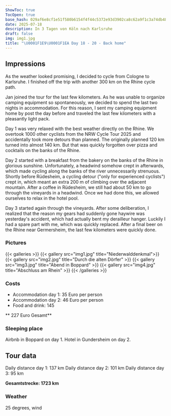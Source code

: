 ```yaml
---
ShowToc: true
TocOpen: true
base_hash: 029af6e8cf1e51f580b6154f4f44c5372e93d3902ca8c62a9f1c3a74db48b6dc
date: 2025-07-18
description: In 3 Tagen von Köln nach Karlsruhe
draft: false
img: img1.jpg
title: "\U0001F1E9\U0001F1EA Day 18 - 20 - Back home"
---
```


## Impressions
As the weather looked promising, I decided to cycle from Cologne to Karlsruhe. I finished off the trip with another 300 km on the Rhine cycle path.

Jan joined the tour for the last few kilometers. As he was unable to organize camping equipment so spontaneously, we decided to spend the last two nights in accommodation. For this reason, I sent my camping equipment home by post the day before and traveled the last few kilometers with a pleasantly light pack.

Day 1 was very relaxed with the best weather directly on the Rhine. We overtook 1000 other cyclists from the NRW Cycle Tour 2025 and accidentally took more detours than planned. The originally planned 120 km turned into almost 140 km. But that was quickly forgotten over pizza and cocktails on the banks of the Rhine.

Day 2 started with a breakfast from the bakery on the banks of the Rhine in glorious sunshine. Unfortunately, a headwind somehow crept in afterwards, which made cycling along the banks of the river unnecessarily strenuous. Shortly before Rüdesheim, a cycling detour ("only for experienced cyclists") crept in, which meant an extra 200 m of climbing over the adjacent mountain. After a coffee in Rüdesheim, we still had about 50 km to go through the vineyards in a headwind. Once we had done this, we allowed ourselves to relax in the hotel pool.

Day 3 started again through the vineyards. After some deliberation, I realized that the reason my gears had suddenly gone haywire was yesterday's accident, which had actually bent my derailleur hanger. Luckily I had a spare part with me, which was quickly replaced. After a final beer on the Rhine near Germersheim, the last few kilometers were quickly done.

### Pictures
{{< galleries >}}
{{< gallery src="img1.jpg" title="Niederwalddenkmal">}}
{{< gallery src="img2.jpg" title="Durch die alten Dörfer" >}}
{{< gallery src="img3.jpg" title="Abend in Boppard" >}}
{{< gallery src="img4.jpg" title="Abschluss am Rhein" >}}
{{< /galleries >}}

### Costs
- Accommodation day 1: 35 Euro per person
- Accommodation day 2: 46 Euro per person
- Food and drink: 145


** 227 Euro Gesamt**

### Sleeping place
Airbnb in Boppard on day 1.
Hotel in Gundersheim on day 2.

## Tour data
Daily distance day 1: 137 km
Daily distance day 2: 101 km
Daily distance day 3: 95 km

**Gesamtstrecke: 1723 km**

### Weather
25 degrees, wind